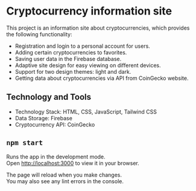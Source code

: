 # Cryptocurrency information site

This project is an information site about cryptocurrencies, which provides the following functionality:

- Registration and login to a personal account for users.
- Adding certain cryptocurrencies to favorites.
- Saving user data in the Firebase database.
- Adaptive site design for easy viewing on different devices.
- Support for two design themes: light and dark.
- Getting data about cryptocurrencies via API from CoinGecko website.

## Technology and Tools

- Technology Stack: HTML, CSS, JavaScript, Tailwind CSS
- Data Storage: Firebase
- Cryptocurrency API: CoinGecko

## `npm start`

Runs the app in the development mode.\
Open [http://localhost:3000](http://localhost:3000) to view it in your browser.

The page will reload when you make changes.\
You may also see any lint errors in the console.




